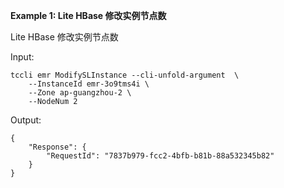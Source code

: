**Example 1: Lite HBase 修改实例节点数**

Lite HBase 修改实例节点数

Input: 

```
tccli emr ModifySLInstance --cli-unfold-argument  \
    --InstanceId emr-3o9tms4i \
    --Zone ap-guangzhou-2 \
    --NodeNum 2
```

Output: 
```
{
    "Response": {
        "RequestId": "7837b979-fcc2-4bfb-b81b-88a532345b82"
    }
}
```

